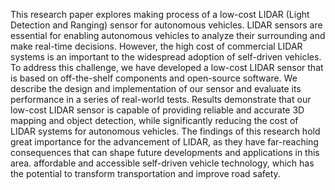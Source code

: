 This research paper explores making process of a low-cost LIDAR (Light Detection and Ranging) sensor for autonomous vehicles. LIDAR sensors are essential for enabling autonomous vehicles to analyze their surrounding and make real-time decisions. However, the high cost of commercial LIDAR systems is an important to the widespread adoption of self-driven vehicles. To address this challenge, we have developed a low-cost LIDAR sensor that is based on off-the-shelf components and open-source software. We describe the design and implementation of our sensor and evaluate its performance in a series of real-world tests. Results demonstrate that our low-cost LIDAR sensor is capable of providing reliable and accurate 3D mapping and object detection, while significantly reducing the cost of LIDAR systems for autonomous vehicles. The findings of this research hold great importance for the advancement of LIDAR, as they have far-reaching consequences that can shape future developments and applications in this area. affordable and accessible self-driven vehicle technology, which has the potential to transform transportation and improve road safety.

